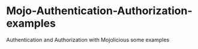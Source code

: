 Mojo-Authentication-Authorization-examples
==========================================

Authentication and Authorization with Mojolicious some examples